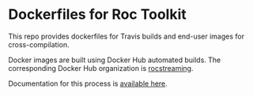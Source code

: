 # Dockerfiles for Roc Toolkit

This repo provides dockerfiles for Travis builds and end-user images for cross-compilation.

Docker images are built using Docker Hub automated builds. The corresponding Docker Hub organization is [rocstreaming](https://hub.docker.com/u/rocstreaming).

Documentation for this process is [available here](https://roc-streaming.org/toolkit/docs/development/continuous_integration.html).
